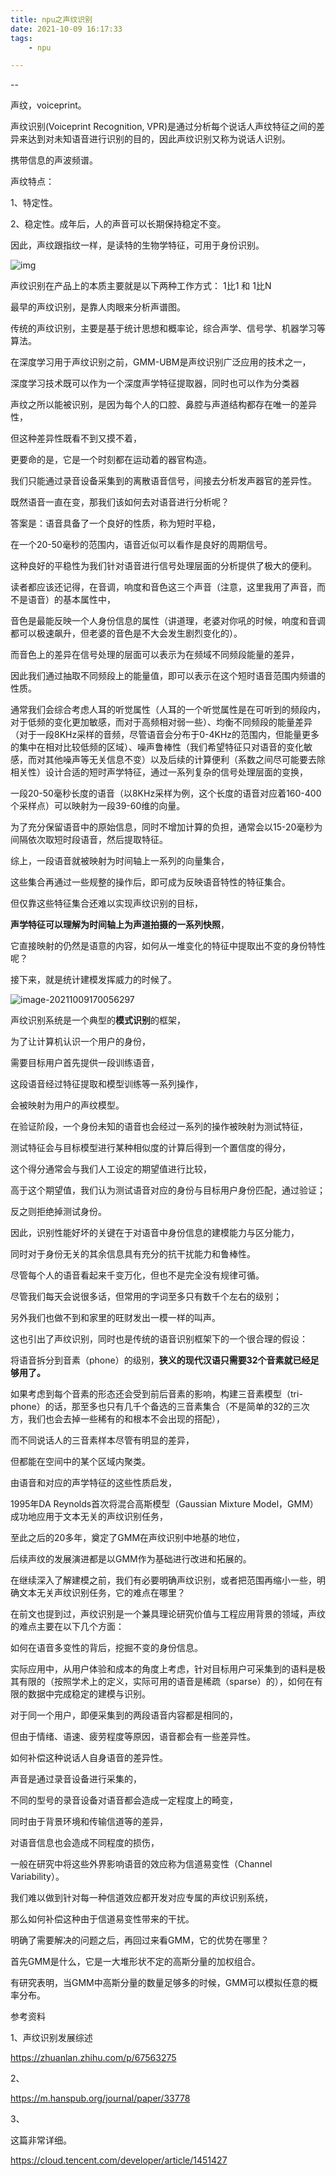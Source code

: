```yaml
---
title: npu之声纹识别
date: 2021-10-09 16:17:33
tags:
	- npu

---
```


--

声纹，voiceprint。

声纹识别(Voiceprint Recognition, VPR)是通过分析每个说话人声纹特征之间的差异来达到对未知语音进行识别的目的，因此声纹识别又称为说话人识别。

携带信息的声波频谱。

声纹特点：

1、特定性。

2、稳定性。成年后，人的声音可以长期保持稳定不变。

因此，声纹跟指纹一样，是读特的生物学特征，可用于身份识别。

![img](../images/random_name/v2-413557669a923903e5b19de5c2e220d2_720w.jpg)



声纹识别在产品上的本质主要就是以下两种工作方式： 1比1 和 1比N

最早的声纹识别，是靠人肉眼来分析声谱图。

传统的声纹识别，主要是基于统计思想和概率论，综合声学、信号学、机器学习等算法。



在深度学习用于声纹识别之前，GMM-UBM是声纹识别广泛应用的技术之一，

深度学习技术既可以作为一个深度声学特征提取器，同时也可以作为分类器



声纹之所以能被识别，是因为每个人的口腔、鼻腔与声道结构都存在唯一的差异性，

但这种差异性既看不到又摸不着，

更要命的是，它是一个时刻都在运动着的器官构造。

我们只能通过录音设备采集到的离散语音信号，间接去分析发声器官的差异性。

既然语音一直在变，那我们该如何去对语音进行分析呢？

答案是：语音具备了一个良好的性质，称为短时平稳，

在一个20-50毫秒的范围内，语音近似可以看作是良好的周期信号。



这种良好的平稳性为我们针对语音进行信号处理层面的分析提供了极大的便利。

读者都应该还记得，在音调，响度和音色这三个声音（注意，这里我用了声音，而不是语音）的基本属性中，

音色是最能反映一个人身份信息的属性（讲道理，老婆对你吼的时候，响度和音调都可以极速飙升，但老婆的音色是不大会发生剧烈变化的）。

而音色上的差异在信号处理的层面可以表示为在频域不同频段能量的差异，

因此我们通过抽取不同频段上的能量值，即可以表示在这个短时语音范围内频谱的性质。

通常我们会综合考虑人耳的听觉属性（人耳的一个听觉属性是在可听到的频段内，对于低频的变化更加敏感，而对于高频相对弱一些）、均衡不同频段的能量差异（对于一段8KHz采样的音频，尽管语音会分布于0-4KHz的范围内，但能量更多的集中在相对比较低频的区域）、噪声鲁棒性（我们希望特征只对语音的变化敏感，而对其他噪声等无关信息不变）以及后续的计算便利（系数之间尽可能要去除相关性）设计合适的短时声学特征，通过一系列复杂的信号处理层面的变换，

一段20-50毫秒长度的语音（以8KHz采样为例，这个长度的语音对应着160-400个采样点）可以映射为一段39-60维的向量。

为了充分保留语音中的原始信息，同时不增加计算的负担，通常会以15-20毫秒为间隔依次取短时段语音，然后提取特征。



综上，一段语音就被映射为时间轴上一系列的向量集合，

这些集合再通过一些规整的操作后，即可成为反映语音特性的特征集合。

但仅靠这些特征集合还难以实现声纹识别的目标，

**声学特征可以理解为时间轴上为声道拍摄的一系列快照**，

它直接映射的仍然是语意的内容，如何从一堆变化的特征中提取出不变的身份特性呢？

接下来，就是统计建模发挥威力的时候了。

![image-20211009170056297](../images/random_name/image-20211009170056297.png)



声纹识别系统是一个典型的**模式识别**的框架，

为了让计算机认识一个用户的身份，

需要目标用户首先提供一段训练语音，

这段语音经过特征提取和模型训练等一系列操作，

会被映射为用户的声纹模型。

在验证阶段，一个身份未知的语音也会经过一系列的操作被映射为测试特征，

测试特征会与目标模型进行某种相似度的计算后得到一个置信度的得分，

这个得分通常会与我们人工设定的期望值进行比较，

高于这个期望值，我们认为测试语音对应的身份与目标用户身份匹配，通过验证；

反之则拒绝掉测试身份。

因此，识别性能好坏的关键在于对语音中身份信息的建模能力与区分能力，

同时对于身份无关的其余信息具有充分的抗干扰能力和鲁棒性。



尽管每个人的语音看起来千变万化，但也不是完全没有规律可循。

尽管我们每天会说很多话，但常用的字词至多只有数千个左右的级别；

另外我们也做不到和家里的旺财发出一模一样的叫声。

这也引出了声纹识别，同时也是传统的语音识别框架下的一个很合理的假设：

将语音拆分到音素（phone）的级别，**狭义的现代汉语只需要32个音素就已经足够用了。**



如果考虑到每个音素的形态还会受到前后音素的影响，构建三音素模型（tri-phone）的话，那至多也只有几千个备选的三音素集合（不是简单的32的三次方，我们也会去掉一些稀有的和根本不会出现的搭配），

而不同说话人的三音素样本尽管有明显的差异，

但都能在空间中的某个区域内聚类。

由语音和对应的声学特征的这些性质启发，

1995年DA Reynolds首次将混合高斯模型（Gaussian Mixture Model，GMM）成功地应用于文本无关的声纹识别任务，

至此之后的20多年，奠定了GMM在声纹识别中地基的地位，

后续声纹的发展演进都是以GMM作为基础进行改进和拓展的。



在继续深入了解建模之前，我们有必要明确声纹识别，或者把范围再缩小一些，明确文本无关声纹识别任务，它的难点在哪里？

在前文也提到过，声纹识别是一个兼具理论研究价值与工程应用背景的领域，声纹的难点主要在以下几个方面：

如何在语音多变性的背后，挖掘不变的身份信息。

实际应用中，从用户体验和成本的角度上考虑，针对目标用户可采集到的语料是极其有限的（按照学术上的定义，实际可用的语音是稀疏（sparse）的），如何在有限的数据中完成稳定的建模与识别。



对于同一个用户，即便采集到的两段语音内容都是相同的，

但由于情绪、语速、疲劳程度等原因，语音都会有一些差异性。

如何补偿这种说话人自身语音的差异性。

声音是通过录音设备进行采集的，

不同的型号的录音设备对语音都会造成一定程度上的畸变，

同时由于背景环境和传输信道等的差异，

对语音信息也会造成不同程度的损伤，

一般在研究中将这些外界影响语音的效应称为信道易变性（Channel Variability）。

我们难以做到针对每一种信道效应都开发对应专属的声纹识别系统，

那么如何补偿这种由于信道易变性带来的干扰。



明确了需要解决的问题之后，再回过来看GMM，它的优势在哪里？

首先GMM是什么，它是一大堆形状不定的高斯分量的加权组合。

有研究表明，当GMM中高斯分量的数量足够多的时候，GMM可以模拟任意的概率分布。



参考资料

1、声纹识别发展综述

https://zhuanlan.zhihu.com/p/67563275

2、

https://m.hanspub.org/journal/paper/33778

3、

这篇非常详细。

https://cloud.tencent.com/developer/article/1451427